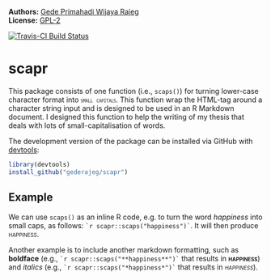 <!-- README.md is generated from README.Rmd. Please edit that file -->
**Authors:** [Gede Primahadi Wijaya Rajeg](https://figshare.com/authors/Gede_Primahadi_Wijaya_Rajeg/1234749)<br/> **License:** [GPL-2](https://www.gnu.org/licenses/old-licenses/gpl-2.0.en.html)<br/>

[![Travis-CI Build Status](https://travis-ci.org/gederajeg/scapr.svg?branch=master)](https://travis-ci.org/gederajeg/scapr)

scapr
=====

This package consists of one function (i.e., `scaps()`) for turning lower-case character format into <span style="font-variant:small-caps;">`small capitals`</span>. This function wrap the HTML-tag around a character string input and is designed to be used in an R Markdown document. I designed this function to help the writing of my thesis that deals with lots of small-capitalisation of words.

The development version of the package can be installed via GitHub with [devtools](https://github.com/hadley/devtools):

``` r
library(devtools)
install_github("gederajeg/scapr")
```

Example
-------

We can use `scaps()` as an inline R code, e.g. to turn the word *happiness* into small caps, as follows: `` `r scapr::scaps("happiness")` ``. It will then produce <span style="font-variant:small-caps;">happiness</span>.

Another example is to include another markdown formatting, such as **boldface** (e.g., `` `r scapr::scaps("**happiness**")` `` that results in <span style="font-variant:small-caps;">**happiness**</span>) and *italics* (e.g., `` `r scapr::scaps("*happiness*")` `` that results in <span style="font-variant:small-caps;">*happiness*</span>).
